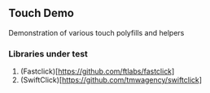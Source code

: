 ## Touch Demo
Demonstration of various touch polyfills and helpers

### Libraries under test

1. (Fastclick)[https://github.com/ftlabs/fastclick]
2. (SwiftClick)[https://github.com/tmwagency/swiftclick]